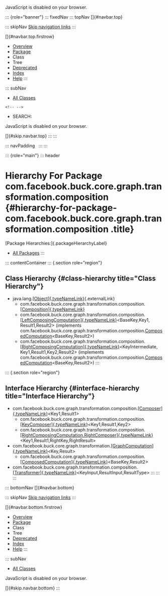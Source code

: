 <div>

JavaScript is disabled on your browser.

</div>

::: {role="banner"}
::: fixedNav
::: topNav
[]{#navbar.top}

::: skipNav
[Skip navigation links](#skip.navbar.top "Skip navigation links")
:::

[]{#navbar.top.firstrow}

-   [Overview](../../../../../../../index.html)
-   [Package](package-summary.html)
-   Class
-   Tree
-   [Deprecated](../../../../../../../deprecated-list.html)
-   [Index](../../../../../../../index-all.html)
-   [Help](../../../../../../../help-doc.html)
:::

::: subNav
-   [All Classes](../../../../../../../allclasses.html)

```{=html}
<!-- -->
```
-   SEARCH:

<div>

<div>

JavaScript is disabled on your browser.

</div>

</div>

[]{#skip.navbar.top}
:::
:::

::: navPadding
 
:::
:::

::: {role="main"}
::: header
# Hierarchy For Package com.facebook.buck.core.graph.transformation.composition {#hierarchy-for-package-com.facebook.buck.core.graph.transformation.composition .title}

[Package Hierarchies:]{.packageHierarchyLabel}

-   [All Packages](../../../../../../../overview-tree.html)
:::

::: contentContainer
::: {.section role="region"}
## Class Hierarchy {#class-hierarchy title="Class Hierarchy"}

-   java.lang.[[Object]{.typeNameLink}](http://docs.oracle.com/javase/7/docs/api/java/lang/Object.html?is-external=true "class or interface in java.lang"){.externalLink}
    -   com.facebook.buck.core.graph.transformation.composition.[[Composition]{.typeNameLink}](Composition.html "class in com.facebook.buck.core.graph.transformation.composition")
    -   com.facebook.buck.core.graph.transformation.composition.[[LeftComposingComputation]{.typeNameLink}](LeftComposingComputation.html "class in com.facebook.buck.core.graph.transformation.composition")\<BaseKey,​Key1,​Result1,​Result2\>
        (implements
        com.facebook.buck.core.graph.transformation.composition.[ComposedComputation](ComposedComputation.html "interface in com.facebook.buck.core.graph.transformation.composition")\<BaseKey,​Result2\>)
    -   com.facebook.buck.core.graph.transformation.composition.[[RightComposingComputation]{.typeNameLink}](RightComposingComputation.html "class in com.facebook.buck.core.graph.transformation.composition")\<KeyIntermediate,​Key1,​Result1,​Key2,​Result2\>
        (implements
        com.facebook.buck.core.graph.transformation.composition.[ComposedComputation](ComposedComputation.html "interface in com.facebook.buck.core.graph.transformation.composition")\<BaseKey,​Result2\>)
:::

::: {.section role="region"}
## Interface Hierarchy {#interface-hierarchy title="Interface Hierarchy"}

-   com.facebook.buck.core.graph.transformation.composition.[[Composer]{.typeNameLink}](Composer.html "interface in com.facebook.buck.core.graph.transformation.composition")\<Key1,​Result1\>
    -   com.facebook.buck.core.graph.transformation.composition.[[KeyComposer]{.typeNameLink}](KeyComposer.html "interface in com.facebook.buck.core.graph.transformation.composition")\<Key1,​Result1,​Key2\>
    -   com.facebook.buck.core.graph.transformation.composition.[[RightComposingComputation.RightComposer]{.typeNameLink}](RightComposingComputation.RightComposer.html "interface in com.facebook.buck.core.graph.transformation.composition")\<Key1,​Result1,​RightKey,​RightResult\>
-   com.facebook.buck.core.graph.transformation.[[GraphComputation]{.typeNameLink}](../GraphComputation.html "interface in com.facebook.buck.core.graph.transformation")\<Key,​Result\>
    -   com.facebook.buck.core.graph.transformation.composition.[[ComposedComputation]{.typeNameLink}](ComposedComputation.html "interface in com.facebook.buck.core.graph.transformation.composition")\<BaseKey,​Result2\>
-   com.facebook.buck.core.graph.transformation.composition.[[Transformer]{.typeNameLink}](Transformer.html "interface in com.facebook.buck.core.graph.transformation.composition")\<KeyInput,​ResultInput,​ResultType\>
:::
:::
:::

::: bottomNav
[]{#navbar.bottom}

::: skipNav
[Skip navigation links](#skip.navbar.bottom "Skip navigation links")
:::

[]{#navbar.bottom.firstrow}

-   [Overview](../../../../../../../index.html)
-   [Package](package-summary.html)
-   Class
-   Tree
-   [Deprecated](../../../../../../../deprecated-list.html)
-   [Index](../../../../../../../index-all.html)
-   [Help](../../../../../../../help-doc.html)
:::

::: subNav
-   [All Classes](../../../../../../../allclasses.html)

<div>

<div>

JavaScript is disabled on your browser.

</div>

</div>

[]{#skip.navbar.bottom}
:::
